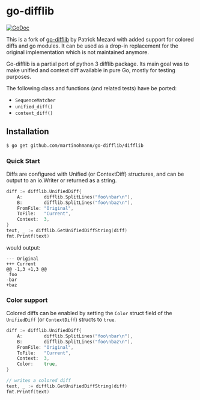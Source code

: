 go-difflib
==========

[![GoDoc](https://godoc.org/github.com/martinohmann/go-difflib?status.svg)](https://godoc.org/github.com/martinohmann/go-difflib)

This is a fork of [go-difflib](https://github.com/pmezard/go-difflib) by
Patrick Mezard with added support for colored diffs and go modules. It can be
used as a drop-in replacement for the original implementation which is not
maintained anymore.

Go-difflib is a partial port of python 3 difflib package. Its main goal
was to make unified and context diff available in pure Go, mostly for
testing purposes.

The following class and functions (and related tests) have be ported:

* `SequenceMatcher`
* `unified_diff()`
* `context_diff()`

## Installation

```bash
$ go get github.com/martinohmann/go-difflib/difflib
```

### Quick Start

Diffs are configured with Unified (or ContextDiff) structures, and can
be output to an io.Writer or returned as a string.

```Go
diff := difflib.UnifiedDiff{
    A:        difflib.SplitLines("foo\nbar\n"),
    B:        difflib.SplitLines("foo\nbaz\n"),
    FromFile: "Original",
    ToFile:   "Current",
    Context:  3,
}
text, _ := difflib.GetUnifiedDiffString(diff)
fmt.Printf(text)
```

would output:

```
--- Original
+++ Current
@@ -1,3 +1,3 @@
 foo
-bar
+baz
```

### Color support

Colored diffs can be enabled by setting the `Color` struct field of the
`UnifiedDiff` (or `ContextDiff`) structs to `true`.

```Go
diff := difflib.UnifiedDiff{
    A:        difflib.SplitLines("foo\nbar\n"),
    B:        difflib.SplitLines("foo\nbaz\n"),
    FromFile: "Original",
    ToFile:   "Current",
    Context:  3,
    Color:    true,
}

// writes a colored diff
text, _ := difflib.GetUnifiedDiffString(diff)
fmt.Printf(text)
```
